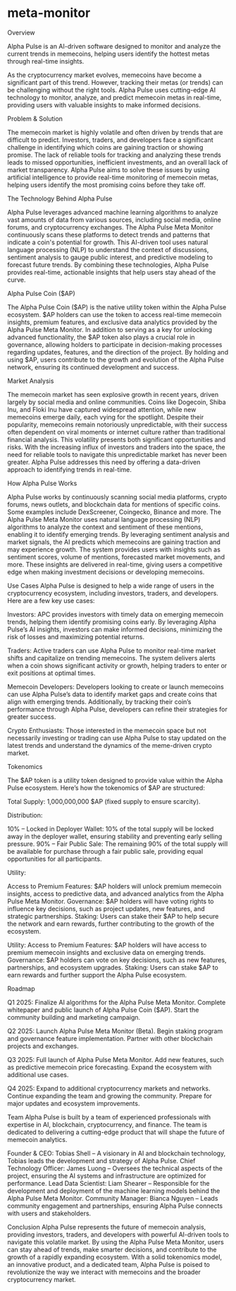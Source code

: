 # meta-monitor

Overview

Alpha Pulse is an AI-driven software designed to monitor and analyze the current trends in memecoins, helping users identify the hottest metas through real-time insights.

As the cryptocurrency market evolves, memecoins have become a significant part of this trend. However, tracking their metas (or trends) can be challenging without the right tools. Alpha Pulse uses cutting-edge AI technology to monitor, analyze, and predict memecoin metas in real-time, providing users with valuable insights to make informed decisions.

Problem & Solution

The memecoin market is highly volatile and often driven by trends that are difficult to predict. Investors, traders, and developers face a significant challenge in identifying which coins are gaining traction or showing promise. The lack of reliable tools for tracking and analyzing these trends leads to missed opportunities, inefficient investments, and an overall lack of market transparency. Alpha Pulse aims to solve these issues by using artificial intelligence to provide real-time monitoring of memecoin metas, helping users identify the most promising coins before they take off.

The Technology Behind Alpha Pulse

Alpha Pulse leverages advanced machine learning algorithms to analyze vast amounts of data from various sources, including social media, online forums, and cryptocurrency exchanges. The Alpha Pulse Meta Monitor continuously scans these platforms to detect trends and patterns that indicate a coin's potential for growth. This AI-driven tool uses natural language processing (NLP) to understand the context of discussions, sentiment analysis to gauge public interest, and predictive modeling to forecast future trends. By combining these technologies, Alpha Pulse provides real-time, actionable insights that help users stay ahead of the curve.

Alpha Pulse Coin ($AP)

The Alpha Pulse Coin ($AP) is the native utility token within the Alpha Pulse ecosystem. $AP holders can use the token to access real-time memecoin insights, premium features, and exclusive data analytics provided by the Alpha Pulse Meta Monitor. In addition to serving as a key for unlocking advanced functionality, the $AP token also plays a crucial role in governance, allowing holders to participate in decision-making processes regarding updates, features, and the direction of the project. By holding and using $AP, users contribute to the growth and evolution of the Alpha Pulse network, ensuring its continued development and success.

Market Analysis

The memecoin market has seen explosive growth in recent years, driven largely by social media and online communities. Coins like Dogecoin, Shiba Inu, and Floki Inu have captured widespread attention, while new memecoins emerge daily, each vying for the spotlight. Despite their popularity, memecoins remain notoriously unpredictable, with their success often dependent on viral moments or internet culture rather than traditional financial analysis. This volatility presents both significant opportunities and risks. With the increasing influx of investors and traders into the space, the need for reliable tools to navigate this unpredictable market has never been greater. Alpha Pulse addresses this need by offering a data-driven approach to identifying trends in real-time.

How Alpha Pulse Works

Alpha Pulse works by continuously scanning social media platforms, crypto forums, news outlets, and blockchain data for mentions of specific coins. Some examples include DexScreener, Coingecko, Binance and more. The Alpha Pulse Meta Monitor uses natural language processing (NLP) algorithms to analyze the context and sentiment of these mentions, enabling it to identify emerging trends. By leveraging sentiment analysis and market signals, the AI predicts which memecoins are gaining traction and may experience growth. The system provides users with insights such as sentiment scores, volume of mentions, forecasted market movements, and more. These insights are delivered in real-time, giving users a competitive edge when making investment decisions or developing memecoins.

Use Cases
Alpha Pulse is designed to help a wide range of users in the cryptocurrency ecosystem, including investors, traders, and developers. Here are a few key use cases:

Investors: APC provides investors with timely data on emerging memecoin trends, helping them identify promising coins early. By leveraging Alpha Pulse’s AI insights, investors can make informed decisions, minimizing the risk of losses and maximizing potential returns.

Traders: Active traders can use Alpha Pulse to monitor real-time market shifts and capitalize on trending memecoins. The system delivers alerts when a coin shows significant activity or growth, helping traders to enter or exit positions at optimal times.

Memecoin Developers: Developers looking to create or launch memecoins can use Alpha Pulse’s data to identify market gaps and create coins that align with emerging trends. Additionally, by tracking their coin’s performance through Alpha Pulse, developers can refine their strategies for greater success.

Crypto Enthusiasts: Those interested in the memecoin space but not necessarily investing or trading can use Alpha Pulse to stay updated on the latest trends and understand the dynamics of the meme-driven crypto market.

Tokenomics

The $AP token is a utility token designed to provide value within the Alpha Pulse ecosystem. Here’s how the tokenomics of $AP are structured:

Total Supply: 1,000,000,000 $AP (fixed supply to ensure scarcity).

Distribution:

10% – Locked in Deployer Wallet: 10% of the total supply will be locked away in the deployer wallet, ensuring stability and preventing early selling pressure.
90% – Fair Public Sale: The remaining 90% of the total supply will be available for purchase through a fair public sale, providing equal opportunities for all participants.

Utility:

Access to Premium Features: $AP holders will unlock premium memecoin insights, access to predictive data, and advanced analytics from the Alpha Pulse Meta Monitor.
Governance: $AP holders will have voting rights to influence key decisions, such as project updates, new features, and strategic partnerships.
Staking: Users can stake their $AP to help secure the network and earn rewards, further contributing to the growth of the ecosystem.

Utility:
Access to Premium Features: $AP holders will have access to premium memecoin insights and exclusive data on emerging trends.
Governance: $AP holders can vote on key decisions, such as new features, partnerships, and ecosystem upgrades.
Staking: Users can stake $AP to earn rewards and further support the Alpha Pulse ecosystem.

Roadmap

Q1 2025:
Finalize AI algorithms for the Alpha Pulse Meta Monitor.
Complete whitepaper and public launch of Alpha Pulse Coin ($AP).
Start the community building and marketing campaign.

Q2 2025:
Launch Alpha Pulse Meta Monitor (Beta).
Begin staking program and governance feature implementation.
Partner with other blockchain projects and exchanges.

Q3 2025:
Full launch of Alpha Pulse Meta Monitor.
Add new features, such as predictive memecoin price forecasting.
Expand the ecosystem with additional use cases.

Q4 2025:
Expand to additional cryptocurrency markets and networks.
Continue expanding the team and growing the community.
Prepare for major updates and ecosystem improvements.

Team
Alpha Pulse is built by a team of experienced professionals with expertise in AI, blockchain, cryptocurrency, and finance. The team is dedicated to delivering a cutting-edge product that will shape the future of memecoin analytics.

Founder & CEO: Tobias Shell – A visionary in AI and blockchain technology, Tobias leads the development and strategy of Alpha Pulse.
Chief Technology Officer: James Luong – Oversees the technical aspects of the project, ensuring the AI systems and infrastructure are optimized for performance.
Lead Data Scientist: Liam Shearer – Responsible for the development and deployment of the machine learning models behind the Alpha Pulse Meta Monitor.
Community Manager: Bianca Nguyen – Leads community engagement and partnerships, ensuring Alpha Pulse connects with users and stakeholders.

Conclusion
Alpha Pulse represents the future of memecoin analysis, providing investors, traders, and developers with powerful AI-driven tools to navigate this volatile market. By using the Alpha Pulse Meta Monitor, users can stay ahead of trends, make smarter decisions, and contribute to the growth of a rapidly expanding ecosystem. With a solid tokenomics model, an innovative product, and a dedicated team, Alpha Pulse is poised to revolutionize the way we interact with memecoins and the broader cryptocurrency market.
